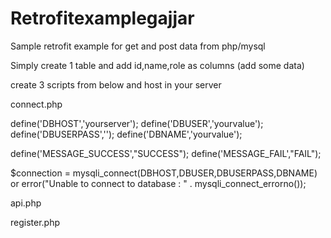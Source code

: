 # Retrofitexamplegajjar
Sample retrofit example for get and post data from php/mysql

Simply create 1 table and add id,name,role as columns (add some data)

create 3 scripts from below and host in your server 

connect.php


define('DBHOST','yourserver');
define('DBUSER','yourvalue');
define('DBUSERPASS','');
define('DBNAME','yourvalue');

define('MESSAGE_SUCCESS',"SUCCESS");
define('MESSAGE_FAIL',"FAIL");

$connection = mysqli_connect(DBHOST,DBUSER,DBUSERPASS,DBNAME) or error("Unable to connect to database : " . mysqli_connect_errorno());


api.php

<?php
require_once('connect.php'); // make a connection in saperate file
$response = array();
$sql = "select * from gajjardemo ";
$result = mysqli_query($connection,$sql);
if($result){
  $response["result"] = true;
  $response["message"] = MESSAGE_SUCCESS;
  $response["data"] = array();
  while ($data = mysqli_fetch_assoc($result)) {
    array_push($response["data"],$data);
  }
}else{
  $response["result"] = false;
  $response["message"] = mysqli_error($connection);
}

encode($response,true);
?>

register.php

<?php
require_once('connect.php');

$response = array();

if(isset($_POST["name"]) && isset($_POST["role"])){

	$name=$_POST["name"];
	$role=$_POST["role"];

	$sql = "INSERT INTO gajjardemo(name,role) values('$name','$role') ";
	$result = mysqli_query($connection,$sql);
	if($result){
	  $response["result"] = true;
	  $response["message"] = MESSAGE_SUCCESS;
	}else{
	  $response["result"] = false;
	  $response["message"] = mysqli_error($connection);
	}

}else{
  $response["result"] = false;
  $response["message"] = "Some information was leaked";
  encode($response,true);
}


encode($response,true); //simply write encode 
?>
